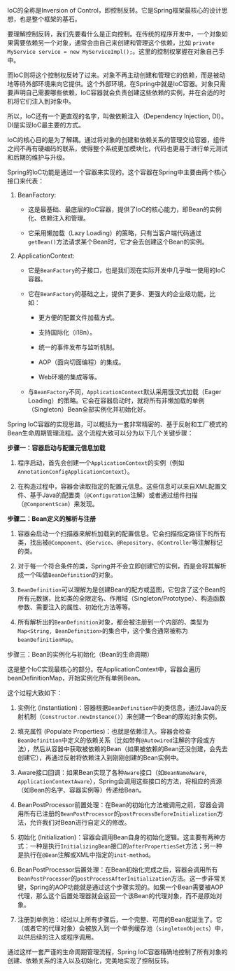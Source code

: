 
IoC的全称是Inversion of Control，即控制反转。它是Spring框架最核心的设计思想，也是整个框架的基石。

要理解控制反转，我们先要看什么是正向控制。在传统的程序开发中，一个对象如果需要依赖另一个对象，通常会由自己来创建和管理这个依赖，比如 `private MyService service = new MyServiceImpl();`。这里的控制权掌握在对象自己手中。

而IoC则将这个控制权反转了过来。对象不再主动创建和管理它的依赖，而是被动地等待外部环境来向它提供。这个外部环境，在Spring中就是IoC容器。对象只需要声明自己需要哪些依赖，IoC容器就会负责创建这些依赖的实例，并在合适的时机将它们注入到对象中。

所以，IoC还有一个更直观的名字，叫做依赖注入（Dependency Injection, DI）。DI是实现IoC最主要的方式。

IoC的核心目的是为了解耦。通过将对象的创建和依赖关系的管理交给容器，组件之间不再有硬编码的联系，使得整个系统更加模块化，代码也更易于进行单元测试和后期的维护与升级。

Spring的IoC功能是通过一个容器来实现的。这个容器在Spring中主要由两个核心接口来代表：

1. BeanFactory:
    
    - 这是最基础、最底层的IoC容器，提供了IoC的核心能力，即Bean的实例化、依赖注入和管理。
        
    - 它采用懒加载（Lazy Loading）的策略，只有当客户端代码通过`getBean()`方法请求某个Bean时，它才会去创建这个Bean的实例。
        
2. ApplicationContext:
    
    - 它是`BeanFactory`的子接口，也是我们现在实际开发中几乎唯一使用的IoC容器。
        
    - 它在`BeanFactory`的基础之上，提供了更多、更强大的企业级功能，比如：
        
        - 更方便的配置文件加载方式。
            
        - 支持国际化（i18n）。
            
        - 统一的事件发布与监听机制。
            
        - AOP（面向切面编程）的集成。
            
        - Web环境的集成等等。
            
    - 与`BeanFactory`不同，`ApplicationContext`默认采用饿汉式加载（Eager Loading）的策略。它会在容器启动时，就将所有非懒加载的单例（Singleton）Bean全部实例化并初始化好。
        

Spring IoC容器的实现思路，可以概括为一套非常精密的、基于反射和工厂模式的Bean生命周期管理流程。这个流程大致可以分为以下几个关键步骤：

**步骤一：容器启动与配置元信息加载**

1. 程序启动，首先会创建一个`ApplicationContext`的实例（例如`AnnotationConfigApplicationContext`）。
    
2. 在构造过程中，容器会读取指定的配置元信息。这些信息可以来自XML配置文件、基于Java的配置类（`@Configuration`注解）或者通过组件扫描（`@ComponentScan`）来发现。
    

**步骤二：Bean定义的解析与注册**

1. 容器会启动一个扫描器来解析加载到的配置信息。它会扫描指定路径下的所有类，找出被`@Component`、`@Service`、`@Repository`、`@Controller`等注解标记的类。
    
2. 对于每一个符合条件的类，Spring并不会立即创建它的实例，而是会将其解析成一个叫做`BeanDefinition`的对象。
    
3. `BeanDefinition`可以理解为是创建Bean的配方或蓝图，它包含了这个Bean的所有元数据，比如类的全限定名、作用域（Singleton/Prototype）、构造函数参数、需要注入的属性、初始化方法等等。
    
4. 所有解析出的`BeanDefinition`对象，都会被注册到一个内部的、类型为`Map<String, BeanDefinition>`的集合中，这个集合通常被称为`beanDefinitionMap`。
    

步骤三：Bean的实例化与初始化（Bean的生命周期）

这是整个IoC实现最核心的部分。在ApplicationContext中，容器会遍历beanDefinitionMap，开始实例化所有单例Bean。

这个过程大致如下：

1. 实例化 (Instantiation)：容器根据`BeanDefinition`中的类信息，通过Java的反射机制（`Constructor.newInstance()`）来创建一个Bean的原始对象实例。
    
2. 填充属性 (Populate Properties)：也就是依赖注入。容器会检查`BeanDefinition`中定义的依赖关系（比如带有`@Autowired`注解的字段或方法），然后从容器中获取被依赖的Bean（如果被依赖的Bean还没创建，会先去创建它），再通过反射将依赖注入到刚刚创建的Bean实例中。
    
3. Aware接口回调：如果Bean实现了各种`Aware`接口（如`BeanNameAware`, `ApplicationContextAware`），Spring会调用这些接口的方法，将相应的资源（如Bean的名字、容器实例等）传递给Bean。
    
4. BeanPostProcessor前置处理：在Bean的初始化方法被调用之前，容器会调用所有已注册的`BeanPostProcessor`的`postProcessBeforeInitialization`方法，允许我们对Bean进行自定义的修改。
    
5. 初始化 (Initialization)：容器会调用Bean自身的初始化逻辑。这主要有两种方式：一种是执行`InitializingBean`接口的`afterPropertiesSet`方法；另一种是执行在`@Bean`注解或XML中指定的`init-method`。
    
6. BeanPostProcessor后置处理：在Bean初始化完成之后，容器会调用所有`BeanPostProcessor`的`postProcessAfterInitialization`方法。这一步非常关键，Spring的AOP功能就是通过这个步骤实现的。如果一个Bean需要被AOP代理，那么这个后置处理器就会返回一个该Bean的代理对象，而不是原始对象。
    
7. 注册到单例池：经过以上所有步骤后，一个完整、可用的Bean就诞生了。它（或者它的代理对象）会被放入到一个单例缓存池（`singletonObjects`）中，以供后续的注入或程序调用。
    

通过这样一套严谨的生命周期管理流程，Spring IoC容器精确地控制了所有对象的创建、依赖关系的注入以及初始化，完美地实现了控制反转。